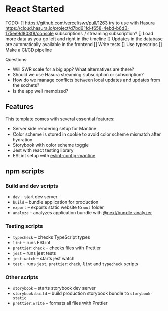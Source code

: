 # React Started

TODO:
[] https://github.com/vercel/swr/pull/1263 try to use with Hasura https://cloud.hasura.io/project/d7bd61fd-f658-4ebd-b6d3-175ee9d803f8/console subscriptions /  streaming subscription?
[] Load more data as you go left and right in the timeline
[] Updates in the database are automatically available in the frontend
[] Write tests 
[] Use typescrips 
[] Make a CI/CD pipeline


Questions:
* Will SWR scale for a big app? What alternatives are there?
* Should we use Hasura streaming subscription or subscription?
* How do we manage conflicts between local updates and updates from the sochets?
* Is the app well memoized?

## Features

This template comes with several essential features:

- Server side rendering setup for Mantine
- Color scheme is stored in cookie to avoid color scheme mismatch after hydration
- Storybook with color scheme toggle
- Jest with react testing library
- ESLint setup with [eslint-config-mantine](https://github.com/mantinedev/eslint-config-mantine)

## npm scripts

### Build and dev scripts

- `dev` – start dev server
- `build` – bundle application for production
- `export` – exports static website to `out` folder
- `analyze` – analyzes application bundle with [@next/bundle-analyzer](https://www.npmjs.com/package/@next/bundle-analyzer)

### Testing scripts

- `typecheck` – checks TypeScript types
- `lint` – runs ESLint
- `prettier:check` – checks files with Prettier
- `jest` – runs jest tests
- `jest:watch` – starts jest watch
- `test` – runs `jest`, `prettier:check`, `lint` and `typecheck` scripts

### Other scripts

- `storybook` – starts storybook dev server
- `storybook:build` – build production storybook bundle to `storybook-static`
- `prettier:write` – formats all files with Prettier
